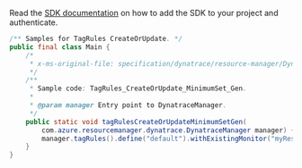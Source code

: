 Read the [SDK documentation](https://github.com/Azure/azure-sdk-for-java/blob/azure-resourcemanager-dynatrace_1.0.0-beta.1/sdk/dynatrace/azure-resourcemanager-dynatrace/README.md) on how to add the SDK to your project and authenticate.

```java
/** Samples for TagRules CreateOrUpdate. */
public final class Main {
    /*
     * x-ms-original-file: specification/dynatrace/resource-manager/Dynatrace.Observability/preview/2021-09-01-preview/examples/TagRules_CreateOrUpdate_MinimumSet_Gen.json
     */
    /**
     * Sample code: TagRules_CreateOrUpdate_MinimumSet_Gen.
     *
     * @param manager Entry point to DynatraceManager.
     */
    public static void tagRulesCreateOrUpdateMinimumSetGen(
        com.azure.resourcemanager.dynatrace.DynatraceManager manager) {
        manager.tagRules().define("default").withExistingMonitor("myResourceGroup", "myMonitor").create();
    }
}
```
